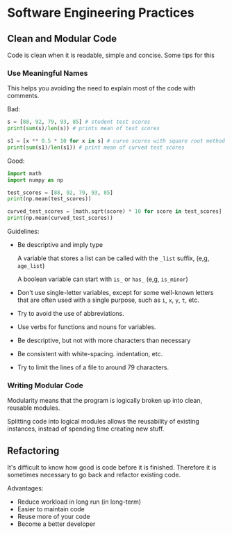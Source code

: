 # Software Engineering Practices

## Clean and Modular Code

Code is clean when it is readable, simple and concise. Some tips for this

### Use Meaningful Names

This helps you avoiding the need to explain most of the code with comments.

Bad:

```python
s = [88, 92, 79, 93, 85] # student test scores
print(sum(s)/len(s)) # prints mean of test scores

s1 = [x ** 0.5 * 10 for x in s] # curve scores with square root method and store in new list
print(sum(s1)/len(s1)) # print mean of curved test scores
```

Good:

```python
import math
import numpy as np

test_scores = [88, 92, 79, 93, 85]
print(np.mean(test_scores))

curved_test_scores = [math.sqrt(score) * 10 for score in test_scores]
print(np.mean(curved_test_scores))
```

Guidelines:

- Be descriptive and imply type

  A variable that stores a list can be called with the `_list` suffix, (e,g, `age_list`)

  A boolean variable can start with `is_` or `has_` (e,g, `is_minor`)

- Don't use single-letter variables, except for some well-known letters that are often used with a single purpose, such as `i`, `x`, `y`, `t`, etc.

- Try to avoid the use of abbreviations.

- Use verbs for functions and nouns for variables.

- Be descriptive, but not with more characters than necessary

- Be consistent with white-spacing. indentation, etc.

- Try to limit the lines of a file to around 79 characters.

### Writing Modular Code

Modularity means that the program is logically broken up into clean, reusable modules.

Splitting code into logical modules allows the reusability of existing instances, instead of spending time creating new stuff.

## Refactoring

It's difficult to know how good is code before it is finished. Therefore it is sometimes necessary to go back and refactor existing code.

Advantages:

- Reduce workload in long run (in long-term)
- Easier to maintain code
- Reuse more of your code
- Become a better developer

